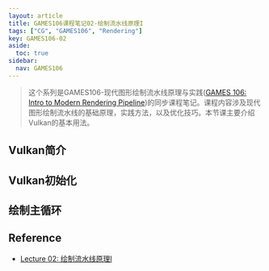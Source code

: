 ```yaml
---
layout: article
title: GAMES106课程笔记02-绘制流水线原理I
tags: ["CG", "GAMES106", "Rendering"]
key: GAMES106-02
aside:
  toc: true
sidebar:
  nav: GAMES106
---
```


> 这个系列是GAMES106-现代图形绘制流水线原理与实践([GAMES 106: Intro to Modern Rendering Pipeline](https://zju-rendering.github.io/games106/))的同步课程笔记。课程内容涉及现代图形绘制流水线的基础原理，实践方法，以及优化技巧。本节课主要介绍Vulkan的基本用法。
<!--more-->

## Vulkan简介

## Vulkan初始化

## 绘制主循环

## Reference

- [Lecture 02: 绘制流水线原理I](https://www.bilibili.com/video/BV1Uo4y1J7ie/?p=2&vd_source=7a2542c6c909b3ee1fab551277360826)